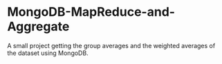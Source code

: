 # MongoDB-MapReduce-and-Aggregate
A small project getting the group averages and the weighted averages of the dataset using MongoDB.
